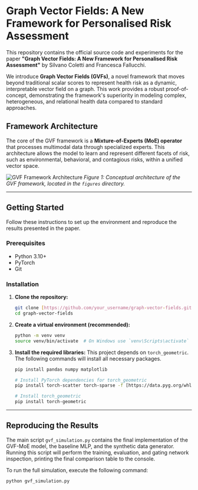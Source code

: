 # Graph Vector Fields: A New Framework for Personalised Risk Assessment

This repository contains the official source code and experiments for the paper **"Graph Vector Fields: A New Framework for Personalised Risk Assessment"** by Silvano Coletti and Francesca Fallucchi.

We introduce **Graph Vector Fields (GVFs)**, a novel framework that moves beyond traditional scalar scores to represent health risk as a dynamic, interpretable vector field on a graph. This work provides a robust proof-of-concept, demonstrating the framework's superiority in modeling complex, heterogeneous, and relational health data compared to standard approaches.

## Framework Architecture

The core of the GVF framework is a **Mixture-of-Experts (MoE) operator** that processes multimodal data through specialized experts. This architecture allows the model to learn and represent different facets of risk, such as environmental, behavioral, and contagious risks, within a unified vector space.

![GVF Framework Architecture](figures/figure1.png)
*Figure 1: Conceptual architecture of the GVF framework, located in the `figures` directory.*

---

## Getting Started

Follow these instructions to set up the environment and reproduce the results presented in the paper.

### Prerequisites

* Python 3.10+
* PyTorch
* Git

### Installation

1.  **Clone the repository:**
    ```sh
    git clone [https://github.com/your_username/graph-vector-fields.git](https://github.com/your_username/graph-vector-fields.git)
    cd graph-vector-fields
    ```

2.  **Create a virtual environment (recommended):**
    ```sh
    python -m venv venv
    source venv/bin/activate  # On Windows use `venv\Scripts\activate`
    ```

3.  **Install the required libraries:**
    This project depends on `torch_geometric`. The following commands will install all necessary packages.

    ```sh
    pip install pandas numpy matplotlib
    
    # Install PyTorch dependencies for torch_geometric
    pip install torch-scatter torch-sparse -f [https://data.pyg.org/whl/torch-$(python](https://data.pyg.org/whl/torch-$(python) -c 'import torch; print(torch.__version__)').html
    
    # Install torch_geometric
    pip install torch-geometric
    ```

---

## Reproducing the Results

The main script `gvf_simulation.py` contains the final implementation of the GVF-MoE model, the baseline MLP, and the synthetic data generator. Running this script will perform the training, evaluation, and gating network inspection, printing the final comparison table to the console.

To run the full simulation, execute the following command:
```sh
python gvf_simulation.py
